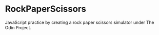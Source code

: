 # RockPaperScissors
JavaScript practice by creating a rock paper scissors simulator under The Odin Project.